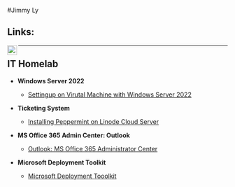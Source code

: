 #Jimmy Ly

<h2>Links:</h2>

[<img align="left" alt="Jimmy | LinkedIn" width="22px" src="https://cdn.jsdelivr.net/npm/simple-icons@v3/icons/linkedin.svg" />][linkedin]

[linkedin]: https://www.linkedin.com/in/jly017tech/




<!--
   <p align="left">
    <a href="https://www.youtube.com/@JustJLineIT-i4q">
         <img alt="Youtube" title="Youtube" src="https://custom-icon-badges.demolab.com/youtube/channel/subscribers/UCYQgZ1DH4WPl6iAFJdAQ63Q?color=%23E05D44&label=SUBSCRIBE&logo=video&logoColor=white&style=for-the-badge&labelColor=CE4630"/></a> 
          -->


---

<!--
### 🧰 Languages and Tools 🧰

<img align="left" alt="Java" width="30px" style="padding-right:10px;" src="https://cdn.jsdelivr.net/gh/devicons/devicon@latest/icons/java/java-plain.svg"/>
<img align="left" alt="SQL" width="30px" style="padding-right:10px;" src="https://cdn.jsdelivr.net/gh/devicons/devicon@latest/icons/mysql/mysql-original-wordmark.svg"/>
<br />
-->




<h2>IT Homelab</h2>

- <b>Windows Server 2022</b>
   - [Settingup on Virutal Machine with Windows Server 2022]()

- <b>Ticketing System</b>
  - [Installing Peppermint on Linode Cloud Server](https://github.com/JL-DReamr017/host-helpdesk-ticketsystems)

- <b>MS Office 365 Admin Center: Outlook </b>
  - [Outlook: MS Office 365 Administrator Center](https://github.com/JL-DReamr017/MS365-Outlook/tree/main)

- <b>Microsoft Deployment Toolkit</b>
  - [Microsoft Deployment Tooolkit](https://github.com/JL-DReamr017/MicrosoftDeploymentTool)

